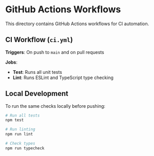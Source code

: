 # GitHub Actions Workflows

This directory contains GitHub Actions workflows for CI automation.

## CI Workflow (`ci.yml`)

**Triggers**: On push to `main` and on pull requests

**Jobs**:
- **Test**: Runs all unit tests
- **Lint**: Runs ESLint and TypeScript type checking

## Local Development

To run the same checks locally before pushing:

```bash
# Run all tests
npm test

# Run linting
npm run lint

# Check types
npm run typecheck
```